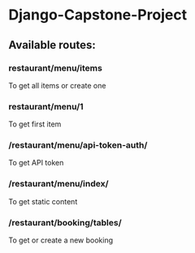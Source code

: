 # Django-Capstone-Project
## Available routes:
### restaurant/menu/items
To get all items or create one
###  restaurant/menu/1
To get first item
### /restaurant/menu/api-token-auth/ 
To get API token
### /restaurant/menu/index/
To get static content
### /restaurant/booking/tables/
To get or create a new booking
